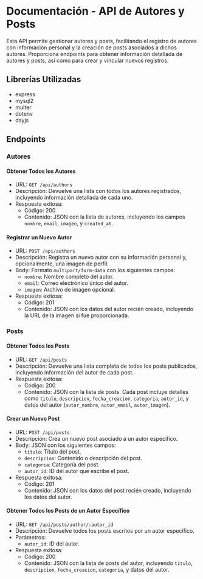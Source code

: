 # Documentación - API de Autores y Posts

Esta API permite gestionar autores y posts, facilitando el registro de autores con información personal y la creación de posts asociados a dichos autores. Proporciona endpoints para obtener información detallada de autores y posts, así como para crear y vincular nuevos registros.

## Librerías Utilizadas

- express
- mysql2
- multer
- dotenv
- dayjs

## Endpoints

### Autores

#### Obtener Todos los Autores

- URL: `GET /api/authors`
- Descripción: Devuelve una lista con todos los autores registrados, incluyendo información detallada de cada uno.
- Respuesta exitosa:
  - Código: 200
  - Contenido: JSON con la lista de autores, incluyendo los campos `nombre`, `email`, `imagen`, y `created_at`.

#### Registrar un Nuevo Autor

- URL: `POST /api/authors`
- Descripción: Registra un nuevo autor con su información personal y, opcionalmente, una imagen de perfil.
- Body: Formato `multipart/form-data` con los siguientes campos:
  - `nombre`: Nombre completo del autor.
  - `email`: Correo electrónico único del autor.
  - `imagen`: Archivo de imagen opcional.
- Respuesta exitosa:
  - Código: 201
  - Contenido: JSON con los datos del autor recién creado, incluyendo la URL de la imagen si fue proporcionada.

### Posts

#### Obtener Todos los Posts

- URL: `GET /api/posts`
- Descripción: Devuelve una lista completa de todos los posts publicados, incluyendo información del autor de cada post.
- Respuesta exitosa:
  - Código: 200
  - Contenido: JSON con la lista de posts. Cada post incluye detalles como `titulo`, `descripcion`, `fecha_creacion`, `categoria`, `autor_id`, y datos del autor (`autor_nombre`, `autor_email`, `autor_imagen`).

#### Crear un Nuevo Post

- URL: `POST /api/posts`
- Descripción: Crea un nuevo post asociado a un autor específico.
- Body: JSON con los siguientes campos:
  - `titulo`: Título del post.
  - `descripcion`: Contenido o descripción del post.
  - `categoria`: Categoría del post.
  - `autor_id`: ID del autor que escribe el post.
- Respuesta exitosa:
  - Código: 201
  - Contenido: JSON con los datos del post recién creado, incluyendo los datos del autor.

#### Obtener Todos los Posts de un Autor Específico

- URL: `GET /api/posts/author/:autor_id`
- Descripción: Devuelve todos los posts escritos por un autor específico.
- Parámetros:
  - `autor_id`: ID del autor.
- Respuesta exitosa:
  - Código: 200
  - Contenido: JSON con la lista de posts del autor, incluyendo `titulo`, `descripcion`, `fecha_creacion`, `categoria`, y datos del autor.
